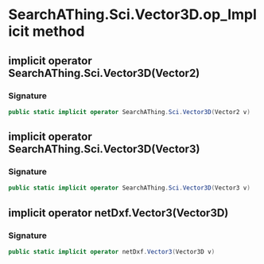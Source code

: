 # SearchAThing.Sci.Vector3D.op_Implicit method
## implicit operator SearchAThing.Sci.Vector3D(Vector2)
### Signature
```csharp
public static implicit operator SearchAThing.Sci.Vector3D(Vector2 v)
```
## implicit operator SearchAThing.Sci.Vector3D(Vector3)
### Signature
```csharp
public static implicit operator SearchAThing.Sci.Vector3D(Vector3 v)
```
## implicit operator netDxf.Vector3(Vector3D)
### Signature
```csharp
public static implicit operator netDxf.Vector3(Vector3D v)
```
